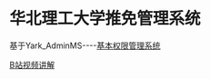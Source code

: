 # 华北理工大学推免管理系统

基于Yark_AdminMS----[基本权限管理系统](https://github.com/yorkmass/Yark-AdminMS)

[B站视频讲解](https://www.bilibili.com/video/BV1N741197sA)